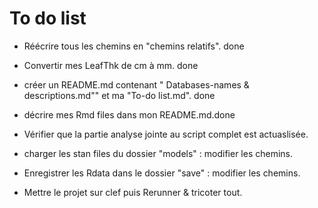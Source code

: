 # To do list

+ Réécrire tous les chemins en "chemins relatifs".  done
+ Convertir mes LeafThk de cm à mm. done
+ créer un README.md contenant " Databases-names & descriptions.md"" et ma "To-do list.md". done
+ décrire mes Rmd files dans mon README.md.done

+ Vérifier que la partie analyse jointe au script complet est actuaslisée.
+ charger les stan files du dossier "models" : modifier les chemins.
+ Enregistrer les Rdata dans le dossier "save" : modifier les chemins.
+ Mettre le projet sur clef puis Rerunner & tricoter tout.